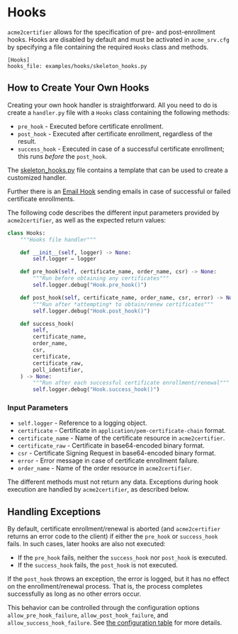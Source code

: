 <!-- markdownlint-disable MD013 -->

<!-- wiki-title: Hooks -->

# Hooks

`acme2certifier` allows for the specification of pre- and post-enrollment hooks. Hooks are disabled by default and must be activated in `acme_srv.cfg` by specifying a file containing the required `Hooks` class and methods.

```config
[Hooks]
hooks_file: examples/hooks/skeleton_hooks.py
```

## How to Create Your Own Hooks

Creating your own hook handler is straightforward. All you need to do is create a `handler.py` file with a `Hooks` class containing the following methods:

- `pre_hook` - Executed before certificate enrollment.
- `post_hook` - Executed after certificate enrollment, regardless of the result.
- `success_hook` - Executed in case of a successful certificate enrollment; this runs *before* the `post_hook`.

The [skeleton_hooks.py](../examples/hooks/skeleton_hooks.py) file contains a template that can be used to create a customized handler.

Further there is an [Email Hook](../examples/hooks/email_hooks.py) sending emails in case of successful or failed certificate enrollments.

The following code describes the different input parameters provided by `acme2certifier`, as well as the expected return values:

```python
class Hooks:
    """Hooks file handler"""

    def __init__(self, logger) -> None:
        self.logger = logger

    def pre_hook(self, certificate_name, order_name, csr) -> None:
        """Run before obtaining any certificates"""
        self.logger.debug("Hook.pre_hook()")

    def post_hook(self, certificate_name, order_name, csr, error) -> None:
        """Run after *attempting* to obtain/renew certificates"""
        self.logger.debug("Hook.post_hook()")

    def success_hook(
        self,
        certificate_name,
        order_name,
        csr,
        certificate,
        certificate_raw,
        poll_identifier,
    ) -> None:
        """Run after each successful certificate enrollment/renewal"""
        self.logger.debug("Hook.success_hook()")
```

### Input Parameters

- `self.logger` - Reference to a logging object.
- `certificate` - Certificate in `application/pem-certificate-chain` format.
- `certificate_name` - Name of the certificate resource in `acme2certifier`.
- `certificate_raw` - Certificate in base64-encoded binary format.
- `csr` - Certificate Signing Request in base64-encoded binary format.
- `error` - Error message in case of certificate enrollment failure.
- `order_name` - Name of the order resource in `acme2certifier`.

The different methods must not return any data. Exceptions during hook execution are handled by `acme2certifier`, as described below.

## Handling Exceptions

By default, certificate enrollment/renewal is aborted (and `acme2certifier` returns an error code to the client) if either the `pre_hook` or `success_hook` fails. In such cases, later hooks are also not executed:

- If the `pre_hook` fails, neither the `success_hook` nor `post_hook` is executed.
- If the `success_hook` fails, the `post_hook` is not executed.

If the `post_hook` throws an exception, the error is logged, but it has no effect on the enrollment/renewal process. That is, the process completes successfully as long as no other errors occur.

This behavior can be controlled through the configuration options `allow_pre_hook_failure`, `allow_post_hook_failure`, and `allow_success_hook_failure`. See [the configuration table](acme_srv.md#configuration-options-for-acme2certifier) for more details.
